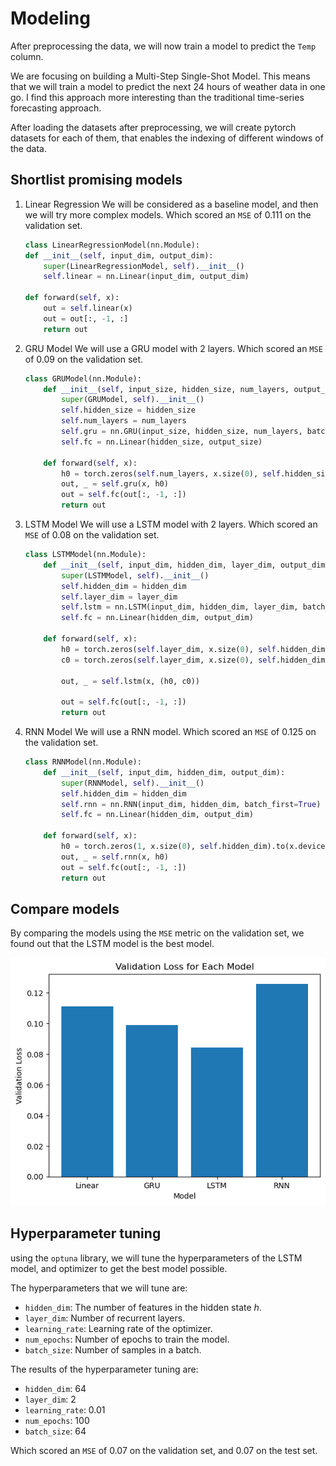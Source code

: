 # Modeling

After preprocessing the data, we will now train a model to predict the `Temp` column.

We are focusing on building a Multi-Step Single-Shot Model. This means that we will train a model to predict the next 24 hours of weather data in one go. I find this approach more interesting than the traditional time-series forecasting approach.

After loading the datasets after preprocessing, we will create pytorch datasets for each of them, that enables the indexing of different windows of the data.

## Shortlist promising models

1. Linear Regression
    We will be considered as a baseline model, and then we will try more complex models. Which scored an `MSE` of $0.111$ on the validation set.

    ```python
    class LinearRegressionModel(nn.Module):
    def __init__(self, input_dim, output_dim):
        super(LinearRegressionModel, self).__init__()
        self.linear = nn.Linear(input_dim, output_dim)

    def forward(self, x):
        out = self.linear(x)
        out = out[:, -1, :]
        return out
    ```

2. GRU Model
    We will use a GRU model with 2 layers. Which scored an `MSE` of $0.09$ on the validation set.

    ```python
    class GRUModel(nn.Module):
        def __init__(self, input_size, hidden_size, num_layers, output_size):
            super(GRUModel, self).__init__()
            self.hidden_size = hidden_size
            self.num_layers = num_layers
            self.gru = nn.GRU(input_size, hidden_size, num_layers, batch_first=True)
            self.fc = nn.Linear(hidden_size, output_size)

        def forward(self, x):
            h0 = torch.zeros(self.num_layers, x.size(0), self.hidden_size).to(x.device)
            out, _ = self.gru(x, h0)
            out = self.fc(out[:, -1, :])
            return out
    ```

3. LSTM Model
    We will use a LSTM model with 2 layers. Which scored an `MSE` of $0.08$ on the validation set.

    ```python
    class LSTMModel(nn.Module):
        def __init__(self, input_dim, hidden_dim, layer_dim, output_dim):
            super(LSTMModel, self).__init__()
            self.hidden_dim = hidden_dim
            self.layer_dim = layer_dim
            self.lstm = nn.LSTM(input_dim, hidden_dim, layer_dim, batch_first=True)
            self.fc = nn.Linear(hidden_dim, output_dim)

        def forward(self, x):
            h0 = torch.zeros(self.layer_dim, x.size(0), self.hidden_dim).to(x.device)
            c0 = torch.zeros(self.layer_dim, x.size(0), self.hidden_dim).to(x.device)

            out, _ = self.lstm(x, (h0, c0))

            out = self.fc(out[:, -1, :])
            return out
    ```

4. RNN Model
    We will use a RNN model. Which scored an `MSE` of $0.125$ on the validation set.

    ```python
    class RNNModel(nn.Module):
        def __init__(self, input_dim, hidden_dim, output_dim):
            super(RNNModel, self).__init__()
            self.hidden_dim = hidden_dim
            self.rnn = nn.RNN(input_dim, hidden_dim, batch_first=True)
            self.fc = nn.Linear(hidden_dim, output_dim)

        def forward(self, x):
            h0 = torch.zeros(1, x.size(0), self.hidden_dim).to(x.device)
            out, _ = self.rnn(x, h0)
            out = self.fc(out[:, -1, :])
            return out
    ```

## Compare models

By comparing the models using the `MSE` metric on the validation set, we found out that the LSTM model is the best model.

![Comparison](./images/image-5.png)

## Hyperparameter tuning

using the `optuna` library, we will tune the hyperparameters of the LSTM model, and optimizer to get the best model possible.

The hyperparameters that we will tune are:

- `hidden_dim`: The number of features in the hidden state $h$.
- `layer_dim`: Number of recurrent layers.
- `learning_rate`: Learning rate of the optimizer.
- `num_epochs`: Number of epochs to train the model.
- `batch_size`: Number of samples in a batch.

The results of the hyperparameter tuning are:

- `hidden_dim`: 64
- `layer_dim`: 2
- `learning_rate`: 0.01
- `num_epochs`: 100
- `batch_size`: 64

Which scored an `MSE` of $0.07$ on the validation set, and $0.07$ on the test set.
